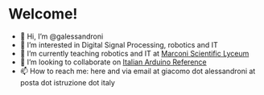 # Welcome!

- 👋 Hi, I’m @galessandroni
- 👀 I’m interested in Digital Signal Processing, robotics and IT
- 🌱 I’m currently teaching robotics and IT at [Marconi Scientific Lyceum](https://liceogmarconi.edu.it/)
- 💞️ I’m looking to collaborate on [Italian Arduino Reference](https://github.com/arduino/reference-it/)
- 📫 How to reach me: here and via email at giacomo dot alessandroni at posta dot istruzione dot italy

<!---
galessandroni/galessandroni is a ✨ special ✨ repository because its `README.md` (this file) appears on your GitHub profile.
You can click the Preview link to take a look at your changes.
--->
